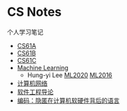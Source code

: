 # CS Notes

个人学习笔记

- [CS61A](./CS61A.md)
- [CS61B](./CS61B.md)
- [CS61C](./CS61C.md)
- [Machine Learning ](./Machine%20Learning)
  - Hung-yi Lee [ML2020](http://speech.ee.ntu.edu.tw/~tlkagk/courses_ML20.html) [ML2016](http://speech.ee.ntu.edu.tw/~tlkagk/courses_ML16.html) 
- [计算机网络](./Computer%20Networking)
- [软件工程导论](./软件工程导论.pdf)
- [编码：隐匿在计算机软硬件背后的语言](./Code%20The%20Hidden%20Language%20of%20Computer%20Hardware%20and%20software.pdf')
